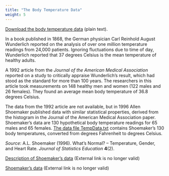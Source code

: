 ```yaml
---
title: "The Body Temperature Data"
weight: 5
---
```


[Download the body temperature data](../TempData.txt) (plain text).



In a book published in 1868, the German physician Carl Reinhold August Wunderlich reported on the analysis of over one million temperature readings from 24,000 patients. Ignoring fluctuations due to time of day, Wunderlich reported that 37 degrees Celsius is the mean temperature of healthy adults.

A 1992 article from the *Journal of the American Medical Association* reported on a study to critically appraise Wunderlich’s result, which had stood as the standard for more than 100 years. The researchers in this article took measurements on 148 healthy men and women (122 males and 26 females). They found an average mean body temperature of 36.8 degrees Celsius.

The data from the 1992 article are not available, but in 1996 Allen Shoemaker published data with similar statistical properties, derived from the histogram in the Journal of the American Medical Association paper. Shoemaker’s data are 130 hypothetical body temperature readings for 65 males and 65 females. [The data file TempData.txt](../TempData.txt) contains Shoemaker’s 130 body temperatures, converted from degrees Fahrenheit to degrees Celsius.

*Source*:  A.L. Shoemaker (1996). What’s Normal? – Temperature, Gender, and Heart Rate. *Journal of Statistics Education* **4**(2).

[Description of Shoemaker’s data](http://www.amstat.org/publications/jse/datasets/normtemp.txt) (External link is no longer valid)

[Shoemaker’s data](http://www.amstat.org/publications/jse/datasets/normtemp.dat.txt) (External link is no longer valid)
